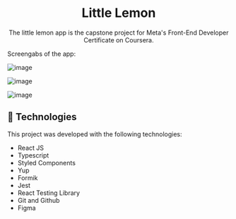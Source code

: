 <h1 align="center"> Little Lemon  </h1>

<p align="center">
The little lemon app is the capstone project for Meta's Front-End Developer Certificate on Coursera. <br/>
</p>

Screengabs of the app:

![image](https://github.com/sharathgrao/little-lemon/assets/511880/0a7a476e-6ac6-495d-b794-7e0beb122ddd)

![image](https://github.com/sharathgrao/little-lemon/assets/511880/dfa250fb-1f72-42a5-b356-b0046fc083bb)

![image](https://github.com/sharathgrao/little-lemon/assets/511880/c7835eeb-463f-4cd7-a67d-c56970892eae)


<h2 id="technologies">🚀 Technologies</h2>

This project was developed with the following technologies:

- React JS
- Typescript
- Styled Components
- Yup
- Formik
- Jest
- React Testing Library
- Git and Github
- Figma

